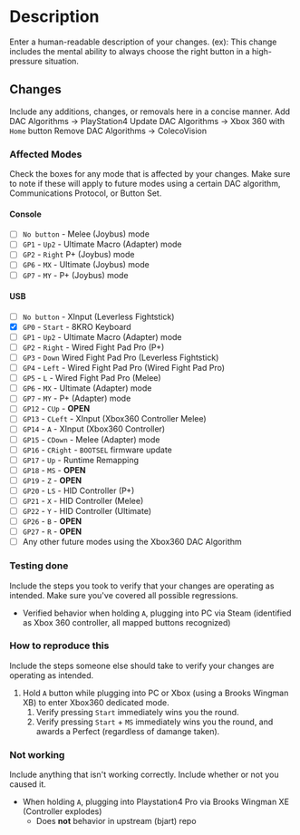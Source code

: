 # Description
Enter a human-readable description of your changes.
(ex): This change includes the mental ability to always choose the right button in a high-pressure situation.

## Changes
Include any additions, changes, or removals here in a concise manner.
Add DAC Algorithms -> PlayStation4
Update DAC Algorithms -> Xbox 360 with `Home` button
Remove DAC Algorithms -> ColecoVision

### Affected Modes
Check the boxes for any mode that is affected by your changes. Make sure to note if these will apply to future modes using a certain DAC algorithm, Communications Protocol, or Button Set.
#### Console
- [ ] `No button` - Melee (Joybus) mode
- [ ] `GP1` - `Up2` - Ultimate Macro (Adapter) mode
- [ ] `GP2` - `Right` P+ (Joybus) mode
- [ ] `GP6` - `MX` - Ultimate (Joybus) mode
- [ ] `GP7` - `MY` - P+ (Joybus) mode
#### USB
- [ ] `No button` - XInput (Leverless Fightstick)
- [X] `GP0` - `Start` - 8KRO Keyboard
- [ ] `GP1` - `Up2` - Ultimate Macro (Adapter) mode
- [ ] `GP2` - `Right` - Wired Fight Pad Pro (P+)
- [ ] `GP3` - `Down` Wired Fight Pad Pro (Leverless Fightstick)
- [ ] `GP4` - `Left` - Wired Fight Pad Pro (Wired Fight Pad Pro)
- [ ] `GP5` - `L` - Wired Fight Pad Pro (Melee)
- [ ] `GP6` - `MX` - Ultimate (Adapter) mode
- [ ] `GP7` - `MY` - P+ (Adapter) mode
- [ ] `GP12` - `CUp` - **OPEN**
- [ ] `GP13` - `CLeft` - XInput (Xbox360 Controller Melee)
- [ ] `GP14` - `A` - XInput (Xbox360 Controller)
- [ ] `GP15` - `CDown` - Melee (Adapter) mode
- [ ] `GP16` - `CRight` - `BOOTSEL` firmware update
- [ ] `GP17` - `Up` - Runtime Remapping
- [ ] `GP18` - `MS` - **OPEN**
- [ ] `GP19` - `Z` - **OPEN**
- [ ] `GP20` - `LS` - HID Controller (P+)
- [ ] `GP21` - `X` - HID Controller (Melee)
- [ ] `GP22` - `Y` - HID Controller (Ultimate)
- [ ] `GP26` - `B` - **OPEN**
- [ ] `GP27` - `R` - **OPEN**
- [ ] Any other future modes using the Xbox360 DAC Algorithm

### Testing done
Include the steps you took to verify that your changes are operating as intended. Make sure you've covered all possible regressions.
- Verified behavior when holding `A`, plugging into PC via Steam (identified as Xbox 360 controller, all mapped buttons recognized)

### How to reproduce this
Include the steps someone else should take to verify your changes are operating as intended. 
1. Hold `A` button while plugging into PC or Xbox (using a Brooks Wingman XB) to enter Xbox360 dedicated mode.
    1. Verify pressing `Start` immediately wins you the round.
    2. Verify pressing `Start` + `MS` immediately wins you the round, and awards a Perfect (regardless of damange taken).

### Not working
Include anything that isn't working correctly. Include whether or not you caused it.
- When holding `A`, plugging into Playstation4 Pro via Brooks Wingman XE (Controller explodes)
    - Does **not** behavior in upstream (bjart) repo
